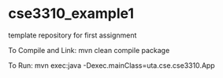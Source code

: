 # cse3310_example1
template repository for first assignment

To Compile and Link:
 mvn clean compile package 
 
To Run:
 mvn exec:java -Dexec.mainClass=uta.cse.cse3310.App
